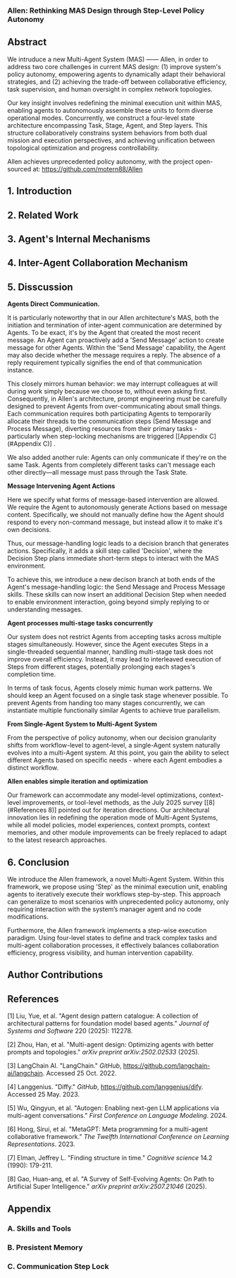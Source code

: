 ### Allen: Rethinking MAS Design through Step-Level Policy Autonomy



## Abstract

We intruduce a new Multi-Agent System (MAS) —— Allen, in order to address two core challenges in current MAS design: (1) improve system's policy autonomy, empowering agents to dynamically adapt their behavioral strategies, and (2) achieving the trade-off between collaborative efficiency, task supervision, and human oversight in complex network topologies. 

Our key insight involves redefining the minimal execution unit within MAS, enabling agents to autonomously assemble these units to form diverse operational modes. Concurrently, we construct a four-level state architecture encompassing Task, Stage, Agent, and Step layers. This structure collaboratively constrains system behaviors from both dual mission and execution perspectives, and achieving unification between topological optimization and progress controllability.

Allen achieves unprecedented policy autonomy, with the project open-sourced at: https://github.com/motern88/Allen



## 1. Introduction





## 2. Related Work





## 3. Agent's Internal Mechanisms





## 4. Inter-Agent Collaboration Mechanism





## 5. Disscussion

**Agents Direct Communication.**

It is particularly noteworthy that in our Allen architecture's MAS, both the initiation and termination of inter-agent communication are determined by Agents. To be exact, it's by the Agent that created the most recent message. An Agent can proactively add a 'Send Message' action to create message for other Agents. Within the 'Send Message' capability, the Agent may also decide whether the message requires a reply. The absence of a reply requirement typically signifies the end of that communication instance.

This closely mirrors human behavior: we may interrupt colleagues at will during work simply because we choose to, without even asking first. Consequently, in Allen's architecture, prompt engineering must be carefully designed to prevent Agents from over-communicating about small things. Each communication requires both participating Agents to temporarily allocate their threads to the communication steps (Send Message and Process Message), diverting resources from their primary tasks - particularly when step-locking mechanisms are triggered [[Appendix C](#Appendix C)] .

We also added another rule: Agents can only communicate if they're on the same Task. Agents from completely different tasks can't message each other directly—all message must pass through the Task State.

**Message Intervening Agent Actions**

Here we specify what forms of message-based intervention are allowed. We require the Agent to autonomously generate Actions based on message content. Specifically, we should not manually define how the Agent should respond to every non-command message, but instead allow it to make it's own decisions.

Thus, our message-handling logic leads to a decision branch that generates actions. Specifically, it adds a skill step called 'Decision', where the Decision Step plans immediate short-term steps to interact with the MAS environment.

To achieve this, we introduce a new decison branch at both ends of the Agent's message-handling logic: the Send Message and Process Message skills. These skills can now insert an additional Decision Step when needed to enable environment interaction, going beyond simply replying  to or understanding messages.

**Agent processes multi-stage tasks concurrently**

Our system does not restrict Agents from accepting tasks across multiple stages simultaneously. However, since the Agent executes Steps in a single-threaded sequential manner, handling multi-stage task does not improve overall efficiency. Instead, it may lead to interleaved execution of Steps from different stages, potentially prolonging each stages's completion time.

In terms of task focus, Agents closely mimic human work patterns. We should keep an Agent focused on a single task stage whenever possible. To prevent Agents from handing too many stages concurrently, we can instantiate multiple functionally similar Agents to achieve true parallelism.

**From Single-Agent System to Multi-Agent System**

From the perspective of policy autonomy, when our decision granularity shifts from workflow-level to agent-level, a single-Agent system naturally evolves into a multi-Agent system. At this point, you gain the ability to select different Agents based on specific needs - where each Agent embodies a distinct workflow.

**Allen enables simple iteration and optimization**

Our framework can accommodate any model-level optimizations, context-level improvements, or tool-level methods, as the July 2025 survey [[8](#References 8)] pointed out for iteration directions. Our architectural innovation lies in redefining the operation mode of Multi-Agent Systems, while all model policies, model experiences, context prompts, context memories, and other module improvements can be freely replaced to adapt to the latest research approaches.



## 6. Conclusion

We introduce the Allen framework, a novel Multi-Agent System. Within this framework, we propose using 'Step' as the minimal execution unit, enabling agents to iteratively execute their workflows step-by-step. This approach can generalize to most scenarios with unprecedented policy autonomy, only requiring interaction with the system’s manager agent and no code modifications.

Furthermore, the Allen framework implements a step-wise execution paradigm. Using four-level states to define and track complex tasks and multi-agent collaboration processes, it effectively balances collaboration efficiency, progress visibility, and human intervention capability.



## Author Contributions





## References

<a id="References 1"></a>

[1] Liu, Yue, et al. "Agent design pattern catalogue: A collection of architectural patterns for foundation model based agents." *Journal of Systems and Software* 220 (2025): 112278.

<a id="References 2"></a>

[2] Zhou, Han, et al. "Multi-agent design: Optimizing agents with better prompts and topologies." *arXiv preprint arXiv:2502.02533* (2025).

<a id="References 3"></a>

[3] LangChain AI. "LangChain." *GitHub*, https://github.com/langchain-ai/langchain. Accessed 25 Oct. 2022.

<a id="References 4"></a>

[4] Langgenius. "Diffy." *GitHub*, https://github.com/langgenius/dify. Accessed 25 May. 2023.

<a id="References 5"></a>

[5] Wu, Qingyun, et al. "Autogen: Enabling next-gen LLM applications via multi-agent conversations." *First Conference on Language Modeling*. 2024.

<a id="References 6"></a>

[6] Hong, Sirui, et al. "MetaGPT: Meta programming for a multi-agent collaborative framework." *The Twelfth International Conference on Learning Representations*. 2023.

<a id="References 7"></a>

[7] Elman, Jeffrey L. "Finding structure in time." *Cognitive science* 14.2 (1990): 179-211.

<a id="References 8"></a>

[8] Gao, Huan-ang, et al. "A Survey of Self-Evolving Agents: On Path to Artificial Super Intelligence." *arXiv preprint arXiv:2507.21046* (2025).





## Appendix



<a id="Appendix A"></a>

### A. Skills and Tools





<a id="Appendix B"></a>

### B. Presistent Memory





<a id="Appendix C"></a>

### C. Communication Step Lock